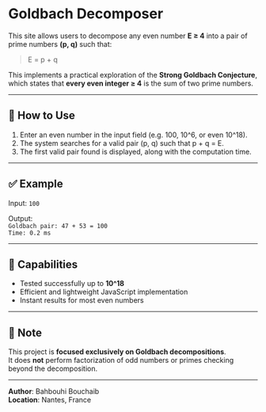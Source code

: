 # Goldbach Decomposer

This site allows users to decompose any even number **E ≥ 4** into a pair of prime numbers **(p, q)** such that:

> E = p + q

This implements a practical exploration of the **Strong Goldbach Conjecture**, which states that **every even integer ≥ 4** is the sum of two prime numbers.

---

## 🔢 How to Use

1. Enter an even number in the input field (e.g. 100, 10^6, or even 10^18).
2. The system searches for a valid pair (p, q) such that p + q = E.
3. The first valid pair found is displayed, along with the computation time.

---

## ✅ Example

Input: `100`

Output:  
`Goldbach pair: 47 + 53 = 100`  
`Time: 0.2 ms`

---

## 🚀 Capabilities

- Tested successfully up to **10^18**
- Efficient and lightweight JavaScript implementation
- Instant results for most even numbers

---

## 📌 Note

This project is **focused exclusively on Goldbach decompositions**.  
It does **not** perform factorization of odd numbers or primes checking beyond the decomposition.

---

**Author**: Bahbouhi Bouchaib  
**Location**: Nantes, France

